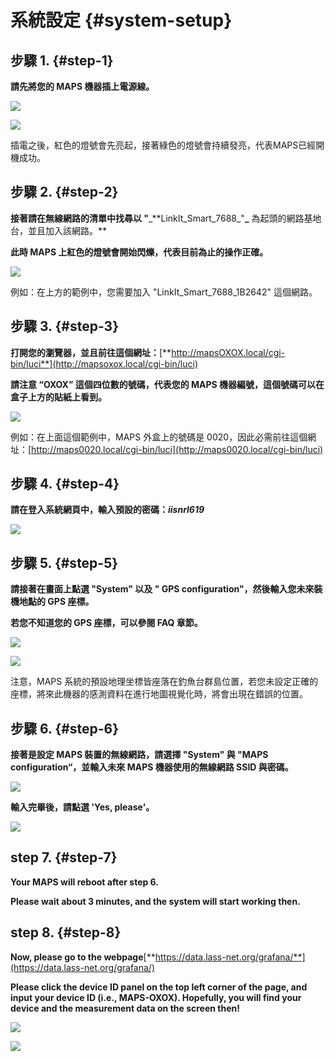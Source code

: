 # 系統設定 {#system-setup}

## 步驟 1. {#step-1}

**請先將您的 MAPS 機器插上電源線。**

![](https://jack77121.gitbooks.io/maps-v5-1-user-guide/content/assets/poweron_01.png)

![](https://jack77121.gitbooks.io/maps-v5-1-user-guide/content/assets/poweron_02.png)

插電之後，紅色的燈號會先亮起，接著綠色的燈號會持續發亮，代表MAPS已經開機成功。

## 步驟 2. {#step-2}

**接著請在無線網路的清單中找尋以 "**_\*\*LinkIt\_Smart\_7688\_"**\_** 為起頭的網路基地台，並且加入該網路。\*\*

**此時 MAPS 上紅色的燈號會開始閃爍，代表目前為止的操作正確。**

![](https://jack77121.gitbooks.io/maps-v5-1-user-guide/content/assets/findap.png)

例如：在上方的範例中，您需要加入 "LinkIt\_Smart\_7688\_1B2642" 這個網路。

## 步驟 3. {#step-3}

**打開您的瀏覽器，並且前往這個網址：**[**http://mapsOXOX.local/cgi-bin/luci**](http://mapsoxox.local/cgi-bin/luci)

**請注意 “OXOX” 這個四位數的號碼，代表您的 MAPS 機器編號，這個號碼可以在盒子上方的貼紙上看到。**

![](https://jack77121.gitbooks.io/maps-v5-1-user-guide/content/assets/mapssticker.png)

例如：在上面這個範例中，MAPS 外盒上的號碼是 0020，因此必需前往這個網址：[http://maps0020.local/cgi-bin/luci](http://maps0020.local/cgi-bin/luci)

## 步驟 4. {#step-4}

**請在登入系統網頁中，輸入預設的密碼：**_**iisnrl619**_

![](https://jack77121.gitbooks.io/maps-v5-1-user-guide/content/assets/login.png)

## 步驟 5. {#step-5}

**請接著在畫面上點選 "System" 以及 " GPS configuration"，然後輸入您未來裝機地點的 GPS 座標。**

**若您不知道您的 GPS 座標，可以參閱 FAQ 章節。**

![](https://jack77121.gitbooks.io/maps-v5-1-user-guide/content/assets/gps01.png)

![](https://jack77121.gitbooks.io/maps-v5-1-user-guide/content/assets/gps02.png)

注意，MAPS 系統的預設地理坐標皆座落在釣魚台群島位置，若您未設定正確的座標，將來此機器的感測資料在進行地圖視覺化時，將會出現在錯誤的位置。

## 步驟 6. {#step-6}

**接著是設定 MAPS 裝置的無線網路，請選擇 "System" 與 "MAPS configuration“，並輸入未來 MAPS 機器使用的無線網路 SSID 與密碼。**

![](https://jack77121.gitbooks.io/maps-v5-1-user-guide/content/assets/maps_config01.png)

**輸入完畢後，請點選 'Yes, please'。**

![](https://jack77121.gitbooks.io/maps-v5-1-user-guide/content/assets/maps_config02.png)

## step 7. {#step-7}

**Your MAPS will reboot after step 6.**

**Please wait about 3 minutes, and the system will start working then.**

## step 8. {#step-8}

**Now, please go to the webpage**[**https://data.lass-net.org/grafana/**](https://data.lass-net.org/grafana/)

**Please click the device ID panel on the top left corner of the page, and input your device ID \(i.e., MAPS-OXOX\). Hopefully, you will find your device and the measurement data on the screen then!**

![](https://jack77121.gitbooks.io/maps-v5-1-user-guide/content/assets/grafana01.png)

![](https://jack77121.gitbooks.io/maps-v5-1-user-guide/content/assets/grafana02.png)

